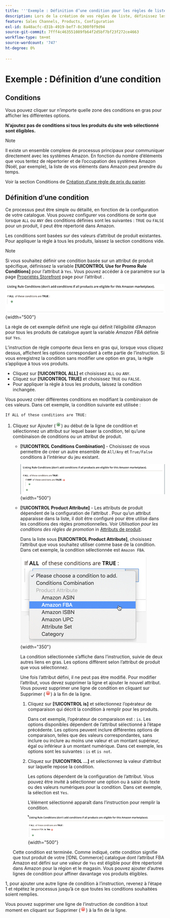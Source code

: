 ```yaml
---
title: '''Exemple : Définition d’une condition pour les règles de liste Amazon'
description: Lors de la création de vos règles de liste, définissez les conditions d’identification des produits du catalogue de commerce à répertorier sur Amazon Marketplace.
feature: Sales Channels, Products, Configuration
exl-id: 8a48acfc-d31b-4919-bef7-8c300f0f9d94
source-git-commit: 7fff4c463551089fb64f2d5bf7bf23f272ce4663
workflow-type: tm+mt
source-wordcount: '747'
ht-degree: 0%

---
```


# Exemple : Définition d’une condition

## Conditions

Vous pouvez cliquer sur n’importe quelle zone des conditions en gras pour afficher les différentes options.

**N’ajoutez pas de conditions si tous les produits du site web sélectionné sont éligibles.**

>[!NOTE]
>
>Il existe un ensemble complexe de processus principaux pour communiquer directement avec les systèmes Amazon. En fonction du nombre d’éléments que vous tentez de répertorier et de l’occupation des systèmes Amazon (Noël, par exemple), la liste de vos éléments dans Amazon peut prendre du temps.

Voir la section Conditions de [Création d’une règle de prix du panier](https://experienceleague.adobe.com/docs/commerce-admin/marketing/promotions/catalog-rules/price-rules-catalog-create.html).

## Définition d’une condition

Ce processus peut être simple ou détaillé, en fonction de la configuration de votre catalogue. Vous pouvez configurer vos conditions de sorte que lorsque `ALL` ou `ANY` des conditions définies sont les suivantes : `TRUE` ou `FALSE` pour un produit, il peut être répertorié dans Amazon.

Les conditions sont basées sur des valeurs d’attribut de produit existantes. Pour appliquer la règle à tous les produits, laissez la section conditions vide.

>[!NOTE]
>
>Si vous souhaitez définir une condition basée sur un attribut de produit spécifique, définissez la variable **[!UICONTROL Use for Promo Rule Conditions]** pour l’attribut à `Yes`. Vous pouvez accéder à ce paramètre sur la page [Propriétés Storefront](https://experienceleague.adobe.com/docs/commerce-admin/catalog/product-attributes/product-attributes-add.html) page pour l’attribut .

![Condition - ligne 1](assets/ob-listing-rule-conditions-start.png){width="500"}

La règle de cet exemple définit une règle qui définit l’éligibilité d’Amazon pour tous les produits de catalogue ayant la variable _Amazon FBA_ définie sur `Yes`.

L’instruction de règle comporte deux liens en gras qui, lorsque vous cliquez dessus, affichent les options correspondant à cette partie de l’instruction. Si vous enregistrez la condition sans modifier une option en gras, la règle s’applique à tous vos produits.

- Cliquez sur **[!UICONTROL ALL]** et choisissez `ALL` ou `ANY`.
- Cliquez sur **[!UICONTROL TRUE]** et choisissez `TRUE` ou `FALSE`.
- Pour appliquer la règle à tous les produits, laissez la condition inchangée.

Vous pouvez créer différentes conditions en modifiant la combinaison de ces valeurs. Dans cet exemple, la condition suivante est utilisée :

`If ALL of these conditions are TRUE:`

1. Cliquez sur Ajouter (![Icône Ajouter](assets/btn-add-grn.png)) au début de la ligne de condition et sélectionnez un attribut sur lequel baser la condition, tel qu’une combinaison de conditions ou un attribut de produit.

   - **[!UICONTROL Conditions Combination]** - Choisissez de vous permettre de créer un autre ensemble de `All/Any` et `True/False` conditions à l’intérieur du jeu existant.

     ![Combinaison de conditions](assets/ob-conditions-combinations.png){width="500"}

   - **[!UICONTROL Product Attribute]** - Les attributs de produit dépendent de la configuration de l’attribut . Pour qu’un attribut apparaisse dans la liste, il doit être configuré pour être utilisé dans les conditions des règles promotionnelles. Voir _Utilisation pour les conditions des règles de promotion_ in [Attributs de produit](https://experienceleague.adobe.com/docs/commerce-admin/catalog/product-attributes/product-attributes.html).

     Dans la liste sous **[!UICONTROL Product Attribute]**, choisissez l’attribut que vous souhaitez utiliser comme base de la condition. Dans cet exemple, la condition sélectionnée est `Amazon FBA`.

     ![Condition ligne 2, partie 2](assets/ob-condition-attribute-dropdown.png){width="350"}

     La condition sélectionnée s’affiche dans l’instruction, suivie de deux autres liens en gras. Les options diffèrent selon l’attribut de produit que vous sélectionnez.

     Une fois l’attribut défini, il ne peut pas être modifié. Pour modifier l’attribut, vous devez supprimer la ligne et ajouter le nouvel attribut. Vous pouvez supprimer une ligne de condition en cliquant sur Supprimer (![Icône Supprimer](assets/btn-del-red.png)) à la fin de la ligne.

      1. Cliquez sur **[!UICONTROL is]** et sélectionnez l’opérateur de comparaison qui décrit la condition à remplir pour les produits.

         Dans cet exemple, l’opérateur de comparaison est : `is`. Les options disponibles dépendent de l’attribut sélectionné à l’étape précédente. Les options peuvent inclure différentes options de comparaison, telles que des valeurs correspondantes, sans inclure ou inclure au moins une valeur et un montant supérieur, égal ou inférieur à un montant numérique. Dans cet exemple, les options sont les suivantes : `is` et `is not`.

      1. Cliquez sur **[!UICONTROL ...]** et sélectionnez la valeur d’attribut sur laquelle repose la condition.

         Les options dépendent de la configuration de l’attribut. Vous pouvez être invité à sélectionner une option ou à saisir du texte ou des valeurs numériques pour la condition. Dans cet exemple, la sélection est `Yes`.

         L’élément sélectionné apparaît dans l’instruction pour remplir la condition.

         ![Condition ligne 2, partie 3](assets/ob-listing-rule-condition-is.png){width="500"}

   Cette condition est terminée. Comme indiqué, cette condition signifie que tout produit de votre [!DNL Commerce] catalogue dont l’attribut FBA Amazon est défini sur une valeur de `Yes` est éligible pour être répertorié dans Amazon pour la région et le magasin. Vous pouvez ajouter d’autres lignes de condition pour affiner davantage vos produits éligibles.

1, pour ajouter une autre ligne de condition à l’instruction, revenez à l’étape 1 et répétez le processus jusqu’à ce que toutes les conditions souhaitées soient remplies.

Vous pouvez supprimer une ligne de l’instruction de condition à tout moment en cliquant sur Supprimer (![Icône Supprimer](assets/btn-del-red.png)) à la fin de la ligne.
